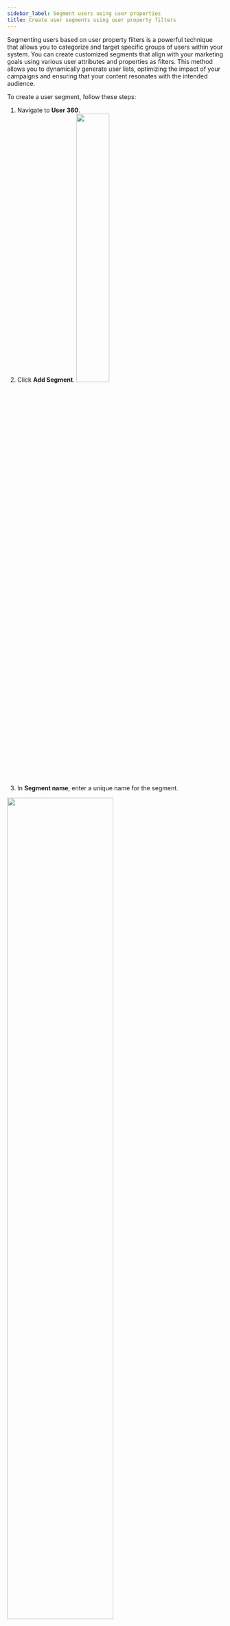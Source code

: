 ```yaml
---
sidebar_label: Segment users using user properties
title: Create user segments using user property filters
---
```



Segmenting users based on user property filters is a powerful technique that allows you to categorize and target specific groups of users within your system. You can create customized segments that align with your marketing goals using various user attributes and properties as filters. This method allows you to dynamically generate user lists, optimizing the impact of your campaigns and ensuring that your content resonates with the intended audience.

To create a user segment, follow these steps:

1. Navigate to **User 360**.
2. Click **Add Segment**.
   <img src="https://imgur.com/TXIxQ1l.png" width="40%"/>
3.  In **Segment name**, enter a unique name for the segment.

 <img src="https://i.imgur.com/6O2hgru.png" width="70%"/>

4. In **Conditions**, define the condition basis which you want to create the group. A condition consists of the following pattern.
 {property} {operator} {value}

Option | Description
--------- | --------
property | The attribute by which you want to create the segment. You can choose from a list of predefined and custom user properties along with `createdAt` (Timestamp of when the user record was created) and `updatedAt` (Timestamp of when the user record was recently updated).
operator | The condition operator that you want to use - is known, is not known, is, isn't, contains, does not contain.<br/><ul><li>**Operators for String data types**: is known, is not known, is, isn't, contains, does not contain </li><li>**Operators for Email/phone**: is known, is not known, is, isn't</li> <li>**Operators for date datatype**: is today, is known, is not known, is, is after, is above, was exact </li><li> **Operators for Boolean data type**: is known, is not known, is true, is not true, is false, is not false</li></ul>
value | Value of the expression. Use + to add multiple values. For example, create users whose city is either Bangalore or Mumbai.<img src="https://i.imgur.com/vdcl0je.png" width="90%"/>



5. To add more conditions, click **Add condition**.
  
  <img src="https://i.imgur.com/PnSrqvJ.png" width="80%"/>

To create more sophisticated segments you can [combine `and` with `or` conditions](/docs/platform_concepts/engagement/cdp/user_data_segments/segment_usecases#21-segments-with-multiple-conditions-andor). This makes segments more powerful and flexible.


Once you create a segment, you can view users in the segment, modify segment condition, download users of the segment, or delete it as explained in the following sections.

:::note
Segments involving date, time, or date-time data types are not real-time; the user list updates at midnight when the cron job runs.
:::
***






**What next?**

* Once you've created a segment, [view users in the segment](/docs/platform_concepts/engagement/cdp/user_data_segments/manage_segments#view-segment-users) and know how to use the segment to [run targeted campaigns](/docs/platform_concepts/engagement/outbound/outbound-campaigns/run-campaign).
* [Edit segment condition or name](/docs/platform_concepts/engagement/cdp/user_data_segments/manage_segments#edit-user-segment) if needed. If you want to delete, check out [Delete segment](/docs/platform_concepts/engagement/cdp/user_data_segments/manage_segments#2-manually-delete-user-segment).